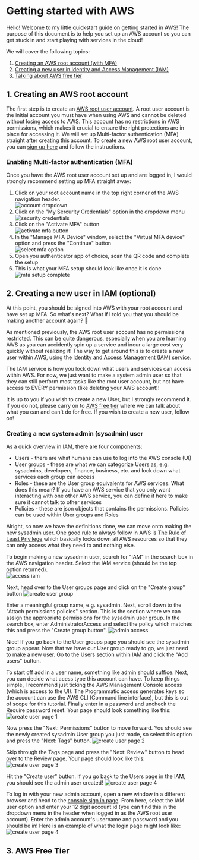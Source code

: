 # Getting started with AWS

Hello! Welcome to my little quickstart guide on getting started in AWS! The purpose of this document is to help you set up an AWS account so you can get stuck in and start playing with services in the cloud!

We will cover the following topics:

1. [Creating an AWS root account (with MFA)](#1-Creating-an-AWS-root-account)
2. [Creating a new user in Identity and Access Management (IAM)](#2-creating-a-new-user-in-iam-optional)
3. [Talking about AWS free tier](#3-AWS-Free-Tier)

## 1. Creating an AWS root account

The first step is to create an [AWS root user account](https://docs.aws.amazon.com/IAM/latest/UserGuide/id_root-user.html). A root user account is the initial account you must have when using AWS and cannot be deleted without losing access to AWS. This account has no restrictions in AWS permissions, which makes it crucial to ensure the right protections are in place for accessing it. We will set up Multi-factor authentication (MFA) straight after creating this account. To create a new AWS root user account, you can [sign up here](https://portal.aws.amazon.com/billing/signup#/start) and follow the instructions.

### Enabling Multi-factor authentication (MFA)

Once you have the AWS root user account set up and are logged in, I would strongly recommend setting up MFA straight away:

1. Click on your root account name in the top right corner of the AWS navigation header.  
   ![account dropdown](images/1_1_Account_Dropdown.png)
2. Click on the "My Sercurity Credentials" option in the dropdown menu  
   ![security credentials](images/1_2_My_Security_Credentials.png)
3. Click on the "Activate MFA" button  
   ![activate mfa button](images/1_3_Activate_MFA.png)
4. In the "Manage MFA Device" window, select the "Virtual MFA device" option and press the "Continue" button  
   ![select mfa option](images/1_4_Virtual_MFA.png)
5. Open you authenticator app of choice, scan the QR code and complete the setup
6. This is what your MFA setup should look like once it is done  
   ![mfa setup complete](images/1_5_MFA_Done.png)

## 2. Creating a new user in IAM (optional)

At this point, you should be signed into AWS with your root account and have set up MFA. So what's next? What if I told you that you should be making another account again? 🤔

As mentioned previously, the AWS root user account has no permissions restricted. This can be quite dangerous, especially when you are learning AWS as you can accidently spin up a service and incur a large cost very quickly without realizing it! The way to get around this is to create a new user within AWS, using the [Identity and Access Management (IAM) service](https://aws.amazon.com/iam/).

The IAM service is how you lock down what users and services can access within AWS. For now, we just want to make a system admin user so that they can still perform most tasks like the root user account, but not have access to EVERY permission (like deleting your AWS account)!

It is up to you if you wish to create a new User, but I strongly recommend it. If you do not, please carry on to [AWS free tier](#3.-AWS-Free-Tier) where we can talk about what you can and can't do for free. If you wish to create a new user, follow on!

### Creating a new system admin (sysadmin) user

As a quick overview in IAM, there are four components:

- Users - there are what humans can use to log into the AWS console (UI)
- User groups - these are what we can categorize Users as, e.g. sysadmins, developers, finance, business, etc. and lock down what services each group can access
- Roles - these are the User group equivalents for AWS services. What does this mean? If you have an AWS service that you only want interacting with one other AWS service, you can define it here to make sure it cannot talk to other services
- Policies - these are json objects that contains the permissions. Policies can be used within User groups and Roles

Alright, so now we have the definitions done, we can move onto making the new sysadmin user. One good rule to always follow in AWS is [The Rule of Least Privilege](https://kirkpatrickprice.com/blog/best-practices-for-privilege-management-in-aws/#:~:text=In%20AWS%2C%20the%20concept%20of,Identity%20and%20Access%20Management%20policies.) which basically locks down all AWS resources so that they can only access what they need to and nothing else.

To begin making a new sysadmin user, search for "IAM" in the search box in the AWS navigation header. Select the IAM service (should be the top option returned).  
![access iam](images/2_1_IAM_Access.png)

Next, head over to the User groups page and click on the "Create group" button
![create user group](images/2_2_IAM_Create_group.png)

Enter a meaningful group name, e.g. sysadmin. Next, scroll down to the "Attach permissions policies" section. This is the section where we can assign the appropriate permissions for the sysadmin user group. In the search box, enter AdministratorAccess and select the policy which matches this and press the "Create group button".
![admin access](images/2_3_IAM_Admin_Access.png)

Nice! If you go back to the User groups page you should see the sysadmin group appear. Now that we have our User group ready to go, we just need to make a new user. Go to the Users section within IAM and click the "Add users" button.

To start off add in a user name, something like admin should suffice. Next, you can decide what acess type this account can have. To keep things simple, I recommend just ticking the AWS Management Console access (which is access to the UI). The Programmatic access generates keys so the account can use the AWS CLI (Command line interface), but this is out of scope for this tutorial. Finally enter in a password and uncheck the Require password reset. Your page should look something like this:
![create user page 1](images/2_4_Create_user_1.png)

Now press the "Next: Permissions" button to move forward. You should see the newly created sysadmin User group you just made, so select this option and press the "Next: Tags" button.
![create user page 2](images/2_4_Create_user_2.png)

Skip through the Tags page and press the "Next: Review" button to head over to the Review page. Your page should look like this:
![create user page 3](images/2_4_Create_user_3.png)

Hit the "Create user" button. If you go back to the Users page in the IAM, you should see the admin user created!
![create user page 4](images/2_4_Create_user_4.png)

To log in with your new admin account, open a new window in a different browser and head to the [console sign in page](https://console.aws.amazon.com/console/home). From here, select the IAM user option and enter your 12 digit account id (you can find this in the dropdown menu in the header when logged in as the AWS root user account). Enter the admin account's username and password and you should be in! Here is an example of what the login page might look like:  
![create user page 4](images/2_5_sign_in_user.png)

## 3. AWS Free Tier
